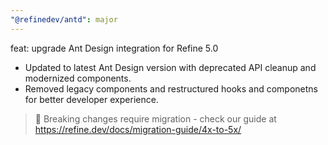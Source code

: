 ```yaml
---
"@refinedev/antd": major
---
```


feat: upgrade Ant Design integration for Refine 5.0

- Updated to latest Ant Design version with deprecated API cleanup and modernized components.
- Removed legacy components and restructured hooks and componetns for better developer experience.

> 🚨 Breaking changes require migration - check our guide at https://refine.dev/docs/migration-guide/4x-to-5x/
